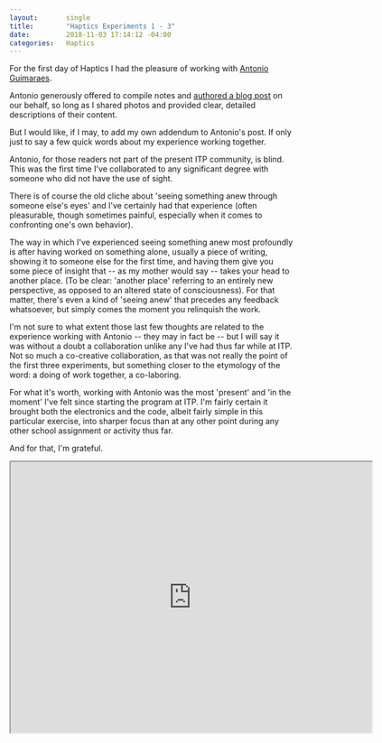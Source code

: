 ```yaml
---
layout:       single
title:        "Haptics Experiments 1 - 3"
date:         2018-11-03 17:14:12 -04:00
categories:   Haptics
---
```


For the first day of Haptics I had the pleasure of working with [Antonio Guimaraes](https://wp.nyu.edu/antonioitp/).

Antonio generously offered to compile notes and [authored a blog post](https://wp.nyu.edu/antonioitp/2018/11/05/group-experiments-1-through-3/) on our behalf, so long as I shared photos and provided clear, detailed descriptions of their content.

But I would like, if I may, to add my own addendum to Antonio's post. If only just to say a few quick words about my experience working together.

Antonio, for those readers not part of the present ITP community, is blind. This was the first time I've collaborated to any significant degree with someone who did not have the use of sight.

There is of course the old cliche about 'seeing something anew through someone else's eyes' and I've certainly had that experience (often pleasurable, though sometimes painful, especially when it comes to confronting one's own behavior).

The way in which I've experienced seeing something anew most profoundly is after having worked on something alone, usually a piece of writing, showing it to someone else for the first time, and having them give you some piece of insight that -- as my mother would say -- takes your head to another place. (To be clear: 'another place' referring to an entirely new perspective, as opposed to an altered state of consciousness). For that matter, there's even a kind of 'seeing anew' that precedes any feedback whatsoever, but simply comes the moment you relinquish the work.

I'm not sure to what extent those last few thoughts are related to the experience working with Antonio -- they may in fact be -- but I will say it was without a doubt a collaboration unlike any I've had thus far while at ITP. Not so much a co-creative collaboration, as that was not really the point of the first three experiments, but something closer to the etymology of the word: a doing of work together, a co-laboring.

For what it's worth, working with Antonio was the most 'present' and 'in the moment' I've felt since starting the program at ITP. I'm fairly certain it brought both the electronics and the code, albeit fairly simple in this particular exercise, into sharper focus than at any other point during any other school assignment or activity thus far.

And for that, I'm grateful.

<iframe src="https://drive.google.com/file/d/1B53lgDmxWVUcFD2gv-nmCOJrxNP-gGw6/preview" width="640" height="480" aria-label="Photo of Antonio holding vibrating motor to his inner forearm."></iframe>
